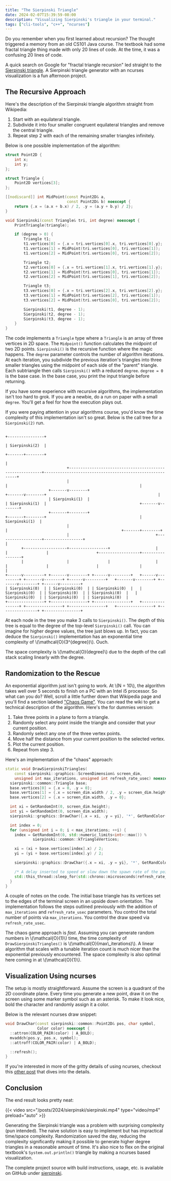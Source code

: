 ```yaml
---
title: "The Sierpinski Triangle"
date: 2024-02-07T15:39:59-08:00
description: "Visualizing Sierpinski's triangle in your terminal."
tags: ["cli-tools", "c++", "ncurses"]
---
```


Do you remember when you first learned about recursion? The thought triggered a
memory from an old CS101 Java course. The textbook had some fractal triangle
thing made with only 20 lines of code. At the time, it was a confusing 20 lines
of code.

A quick search on Google for "fractal triangle recursion" led straight to the
[Sierpinski triangle][1]. A Sierpinski triangle generator with an ncurses
visualization is a fun afternoon project.

## The Recursive Approach

Here's the description of the Sierpinski triangle algorithm straight from
Wikipedia:

1. Start with an equilateral triangle.
2. Subdivide it into four smaller congruent equilateral triangles and remove the
   central triangle.
3. Repeat step 2 with each of the remaining smaller triangles infinitely.

Below is one possible implementation of the algorithm:

```cpp
struct Point2D {
    int x;
    int y;
};

struct Triangle {
    Point2D vertices[3];
};

[[nodiscard]] int MidPoint(const Point2D& a,
                           const Point2D& b) noexcept {
    return {.x = (a.x + b.x) / 2, .y = (a.y + b.y) / 2};
}

void Sierpinski(const Triangle& tri, int degree) noexcept {
    PrintTriangle(triangle);

    if (degree > 0) {
        Triangle t1;
        t1.vertices[0] = {.x = tri.vertices[0].x, tri.vertices[0].y};
        t1.vertices[1] = MidPoint(tri.vertices[0], tri.vertices[1]);
        t1.vertices[2] = MidPoint(tri.vertices[0], tri.vertices[2]);

        Triangle t2;
        t2.vertices[0] = {.x = tri.vertices[1].x, tri.vertices[1].y};
        t2.vertices[1] = MidPoint(tri.vertices[0], tri.vertices[1]);
        t2.vertices[2] = MidPoint(tri.vertices[1], tri.vertices[2]);

        Triangle t3;
        t3.vertices[0] = {.x = tri.vertices[2].x, tri.vertices[2].y};
        t3.vertices[1] = MidPoint(tri.vertices[2], tri.vertices[1]);
        t3.vertices[2] = MidPoint(tri.vertices[0], tri.vertices[2]);

        Sierpinski(t1, degree - 1);
        Sierpinski(t2, degree - 1);
        Sierpinski(t3, degree - 1);
    }
}
```

The code implements a `Triangle` type where a `Triangle` is an array of three
vertices in 2D space. The `Midpoint()` function calculates the midpoint of two
2D points. `Sierpinski()` is the recursive function where the magic happens. The
`degree` parameter controls the number of algorithm iterations. At each
iteration, you subdivide the previous iteration's triangles into three smaller
triangles using the midpoint of each side of the "parent" triangle. Each
subtriangle then calls `Sierpinski()` with a reduced `degree`. `degree = 0` is
the base case. In the base case, you print the input triangle before returning.

If you have some experience with recursive algorithms, the implementation isn't
too hard to grok. If you are a newbie, do a run on paper with a small `degree`.
You'll get a feel for how the execution plays out.

If you were paying attention in your algorithms course, you'd know the time
complexity of this implementation isn't so great. Below is the call tree for a
`Sierpinski(2)` run.

```text
                                                                              +----------------+
                                                                              | Sierpinski(2)  |
                                                                              +-------+--------+
                                                                                      |
                           +----------------------------------------------------------+----------------------------------------------------------+
                           |                                                          |                                                          |
                   +-------v--------+                                         +-------v--------+                                                 |
                   | Sierpinski(1)  |                                         | Sierpinski(1)  |                                         +-------v--------+
                   +-------+--------+                                         +-------+--------+                                         | Sierpinski(1)  |
                           |                                                          |                                                  +-------+--------+
                           |                                      +-------------------+-----------------+                                        |
       +-------------------+-----------------+                    |                   |                 |                     +------------------+-----------------+
       |                   |                 |                    |                   |                 |                     |                  |                 |
+------v---------+ +-------v--------+ +------v---------+   +------v---------+ +-------v--------+ +------v---------+   +-------v--------+ +-------v--------+ +------v---------+
| Sierpinski(0)  | | Sierpinski(0)  | | Sierpinski(0)  |   | Sierpinski(0)  | | Sierpinski(0)  | | Sierpinski(0)  |   | Sierpinski(0)  | | Sierpinski(0)  | | Sierpinski(0)  |
+----------------+ +----------------+ +----------------+   +----------------+ +----------------+ +----------------+   +----------------+ +----------------+ +----------------+
```

At each node in the tree you make 3 calls to `Sierpinski()`. The depth of this
tree is equal to the degree of the top-level `Sierpinski()` call. You can
imagine for higher degree values, the tree just blows up. In fact, you can
deduce the `Sierpinski()` implementation has an exponential time complexity of
\\(\\mathcal{O}(3^{degree})\\). Ouch.

The space complexity is \\(\\mathcal{O}(degree)\\) due to the depth of the call
stack scaling linearly with the degree.

## Randomization to the Rescue

An exponential algorithm just isn't going to work. At \\(N = 10\\), the
algorithm takes well over 5 seconds to finish on a PC with an Intel i5
processor. So what can you do? Well, scroll a little further down that Wikipedia
page and you'll find a section labeled ["Chaos Game"][2]. You can read the wiki
to get a technical description of the algorithm. Here's the for dummies version:

1. Take three points in a plane to form a triangle.
2. Randomly select any point inside the triangle and consider that your current
   position.
3. Randomly select any one of the three vertex points.
4. Move half the distance from your current position to the selected vertex.
5. Plot the current position.
6. Repeat from step 3.

Here's an implementation of the "chaos" approach:

```cpp
static void DrawSierpinskiTriangles(
    const sierpinski::graphics::ScreenDimension& screen_dim,
    unsigned int max_iterations, unsigned int refresh_rate_usec) noexcept {
  sierpinski::common::Triangle base;
  base.vertices[0] = {.x = 0, .y = 0};
  base.vertices[1] = {.x = screen_dim.width / 2, .y = screen_dim.height};
  base.vertices[2] = {.x = screen_dim.width, .y = 0};

  int xi = GetRandomInt(0, screen_dim.height);
  int yi = GetRandomInt(0, screen_dim.width);
  sierpinski::graphics::DrawChar({.x = xi, .y = yi}, '*', GetRandColor());

  int index = 0;
  for (unsigned int i = 0; i < max_iterations; ++i) {
    index = GetRandomInt(0, std::numeric_limits<int>::max()) %
            sierpinski::common::kTriangleVertices;

    xi = (xi + base.vertices[index].x) / 2;
    yi = (yi + base.vertices[index].y) / 2;

    sierpinski::graphics::DrawChar({.x = xi, .y = yi}, '*', GetRandColor());

    /* A delay inserted to speed or slow down the spawn rate of the points. */
    std::this_thread::sleep_for(std::chrono::microseconds(refresh_rate_usec));
  }
}
```

A couple of notes on the code. The initial base triangle has its vertices set to
the edges of the terminal screen in an upside down orientation. The
implementation follows the steps outlined previously with the addition of
`max_iterations` and `refresh_rate_usec` parameters. You control the total
number of points via `max_iterations`. You control the draw speed via
`refresh_rate_usec`.

The chaos game approach is _fast_. Assuming you can generate random numbers in
\\(\\mathcal{O}(1)\\) time, the time complexity of `DrawSierpinskiTriangles()`
is \\(\\mathcal{O}(max\\\_iterations)\\). A linear algorithm that scales with a
tunable iteration count is much nicer than the exponential previously
encountered. The space complexity is also optimal here coming in at
\\(\\mathcal{O}(1)\\).

## Visualization Using ncurses

The setup is mostly straightforward. Assume the screen is a quadrant of the 2D
coordinate plane. Every time you generate a new point, draw it on the screen
using some marker symbol such as an asterisk. To make it look nice, bold the
character and randomly assign it a color.

Below is the relevant ncurses draw snippet:

```cpp
void DrawChar(const sierpinski::common::Point2D& pos, char symbol,
              Color color) noexcept {
  ::attron(COLOR_PAIR(color) | A_BOLD);
  mvaddch(pos.y, pos.x, symbol);
  ::attroff(COLOR_PAIR(color) | A_BOLD);

  ::refresh();
}
```

If you're interested in more of the gritty details of using ncurses, checkout
this [other post][3] that dives into the details.

## Conclusion

The end result looks pretty neat:

{{< video src="/posts/2024/sierpinski/sierpinski.mp4" type="video/mp4" preload="auto" >}}

Generating the Sierpinski triangle was a problem with surprising complexity (pun
intended). The naive solution is easy to implement but has impractical
time/space complexity. Randomization saved the day, reducing the complexity
significantly making it possible to generate higher degree triangles in a
reasonable amount of time. It's also nice to flex on the original textbook's
`System.out.println()` triangle by making a ncurses based visualization.

The complete project source with build instructions, usage, etc. is available on
GitHub under [sierpinski][4].

[1]: https://en.wikipedia.org/wiki/Sierpi%C5%84ski_triangle#
[2]: https://en.wikipedia.org/wiki/Sierpi%C5%84ski_triangle#Chaos_game
[3]: https://programmador.com/posts/2023/snake-in-the-terminal/
[4]: https://github.com/ivan-guerra/sierpinski
